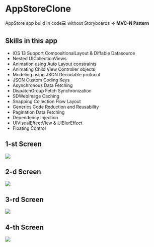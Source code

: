 # AppStoreClone
AppStore app build in code💻 without Storyboards -> **MVC-N Pattern** 

## Skills in this app 
* iOS 13 Support CompositionalLayout & Diffable Datasource
* Nested UICollectionViews
* Animation using Auto Layout constraints
* Animating Child View Controller objects
* Modeling using JSON Decodable protocol
* JSON Custom Coding Keys
* Asynchronous Data Fetching
* DispatchGroup Fetch Synchronization
* SDWebImage Caching
* Snapping Collection Flow Layout
* Generics Code Reduction and Reusability
* Pagination Data Fetching
* Dependency Injection
* UIVisualEffectView & UIBlurEffect
* Floating Control


## 1-st Screen
![](https://media.giphy.com/media/h8yah3wNtUE4QV1vlv/giphy.gif)
## 2-d Screen
![](https://media.giphy.com/media/XGUmdYRuUoksxfF4h6/giphy.gif)
## 3-rd Screen
![](https://media.giphy.com/media/U1UtW29M1XxvOQoK4R/giphy.gif)
## 4-th Screen
![](https://media.giphy.com/media/ZEkLRQ2uVhyLtLCVf3/giphy.gif)
